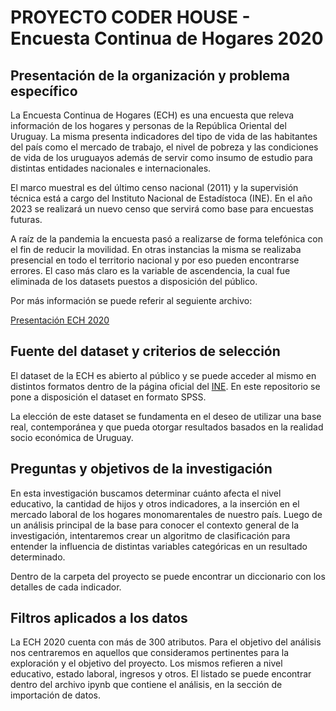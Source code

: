 # PROYECTO CODER HOUSE - Encuesta Continua de Hogares 2020
 
## Presentación de la organización y problema específico

La Encuesta Continua de Hogares (ECH) es una encuesta que releva información de los hogares y personas de la República Oriental del Uruguay. La misma presenta indicadores del tipo de vida de las habitantes del país como el mercado de trabajo, el nivel de pobreza y las condiciones de vida de los uruguayos además de servir como insumo de estudio para distintas entidades nacionales e internacionales.

El marco muestral es del último censo nacional (2011) y la supervisión técnica está a cargo del Instituto Nacional de Estadístoca (INE). En el año 2023 se realizará un nuevo censo que servirá como base para encuestas futuras.

A raíz de la pandemia la encuesta pasó a realizarse de forma telefónica con el fin de reducir la movilidad. En otras instancias la misma se realizaba presencial en todo el territorio nacional y por eso pueden encontrarse errores. El caso más claro es la variable de ascendencia, la cual fue eliminada de los datasets puestos a disposición del público.

Por más información se puede referir al seguiente archivo:

[Presentación ECH 2020](https://rtc-cea.cepal.org/sites/default/files/2020-12/Presentaci%C3%B3n%20Uruguay.pdf)


## Fuente del dataset y criterios de selección

El dataset de la ECH es abierto al público y se puede acceder al mismo en distintos formatos dentro de la página oficial del [INE](https://www.ine.gub.uy/encuesta-continua-de-hogares1). En este repositorio se pone a disposición el dataset en formato SPSS.

La elección de este dataset se fundamenta en el deseo de utilizar una base real, contemporánea y que pueda otorgar resultados basados en la realidad socio económica de Uruguay.

## Preguntas y objetivos de la investigación

En esta investigación buscamos determinar cuánto afecta el nivel educativo, la cantidad de hijos y otros indicadores, a la inserción en el mercado laboral de los hogares monomarentales de nuestro país. Luego de un análisis principal de la base para conocer el contexto general de la investigación, intentaremos crear un algoritmo de clasificación para entender la influencia de distintas variables categóricas en un resultado determinado.

Dentro de la carpeta del proyecto se puede encontrar un diccionario con los detalles de cada indicador.

## Filtros aplicados a los datos

La ECH 2020 cuenta con más de 300 atributos. Para el objetivo del análisis nos centraremos en aquellos que consideramos pertinentes para la exploración y el objetivo del proyecto. Los mismos refieren a nivel educativo, estado laboral, ingresos y otros. El listado se puede encontrar dentro del archivo ipynb que contiene el análisis, en la sección de importación de datos.
